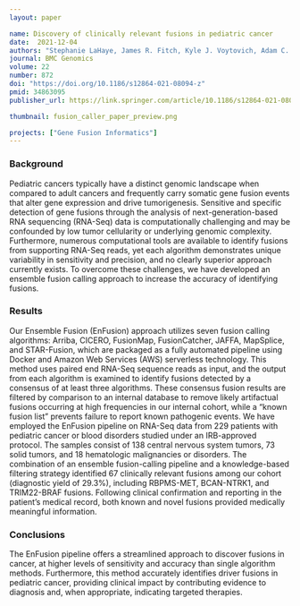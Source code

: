 ```yaml
---
layout: paper

name: Discovery of clinically relevant fusions in pediatric cancer
date:  2021-12-04
authors: "Stephanie LaHaye, James R. Fitch, Kyle J. Voytovich, Adam C. Herman, Benjamin J. Kelly, Grant E. Lammi, Jeremy A. Arbesfeld, Saranga Wijeratne, Samuel J. Franklin, Kathleen M. Schieffer, Natalie Bir, Sean D. McGrath, Anthony R. Miller, Amy Wetzel, Katherine E. Miller, Tracy A. Bedrosian, Kristen Leraas, Elizabeth A. Varga, Kristy Lee, Ajay Gupta, Bhuvana Setty, Daniel R. Boué, Jeffrey R. Leonard, Jonathan L. Finlay, Mohamed S. Abdelbaki, Diana S. Osorio, Selene C. Koo, Daniel C. Koboldt, Alex H. Wagner, Ann-Kathrin Eisfeld, Krzysztof Mrózek, Vincent Magrini, Catherine E. Cottrell, Elaine R. Mardis, Richard K. Wilson & Peter White"
journal: BMC Genomics
volume: 22
number: 872
doi: "https://doi.org/10.1186/s12864-021-08094-z"
pmid: 34863095
publisher_url: https://link.springer.com/article/10.1186/s12864-021-08094-z

thumbnail: fusion_caller_paper_preview.png

projects: ["Gene Fusion Informatics"]
---
```

### Background

Pediatric cancers typically have a distinct genomic landscape when compared to adult cancers and frequently carry somatic gene fusion events that alter gene expression and drive tumorigenesis. Sensitive and specific detection of gene fusions through the analysis of next-generation-based RNA sequencing (RNA-Seq) data is computationally challenging and may be confounded by low tumor cellularity or underlying genomic complexity. Furthermore, numerous computational tools are available to identify fusions from supporting RNA-Seq reads, yet each algorithm demonstrates unique variability in sensitivity and precision, and no clearly superior approach currently exists. To overcome these challenges, we have developed an ensemble fusion calling approach to increase the accuracy of identifying fusions.

### Results

Our Ensemble Fusion (EnFusion) approach utilizes seven fusion calling algorithms: Arriba, CICERO, FusionMap, FusionCatcher, JAFFA, MapSplice, and STAR-Fusion, which are packaged as a fully automated pipeline using Docker and Amazon Web Services (AWS) serverless technology. This method uses paired end RNA-Seq sequence reads as input, and the output from each algorithm is examined to identify fusions detected by a consensus of at least three algorithms. These consensus fusion results are filtered by comparison to an internal database to remove likely artifactual fusions occurring at high frequencies in our internal cohort, while a “known fusion list” prevents failure to report known pathogenic events. We have employed the EnFusion pipeline on RNA-Seq data from 229 patients with pediatric cancer or blood disorders studied under an IRB-approved protocol. The samples consist of 138 central nervous system tumors, 73 solid tumors, and 18 hematologic malignancies or disorders. The combination of an ensemble fusion-calling pipeline and a knowledge-based filtering strategy identified 67 clinically relevant fusions among our cohort (diagnostic yield of 29.3%), including RBPMS-MET, BCAN-NTRK1, and TRIM22-BRAF fusions. Following clinical confirmation and reporting in the patient’s medical record, both known and novel fusions provided medically meaningful information.

### Conclusions

The EnFusion pipeline offers a streamlined approach to discover fusions in cancer, at higher levels of sensitivity and accuracy than single algorithm methods. Furthermore, this method accurately identifies driver fusions in pediatric cancer, providing clinical impact by contributing evidence to diagnosis and, when appropriate, indicating targeted therapies.
